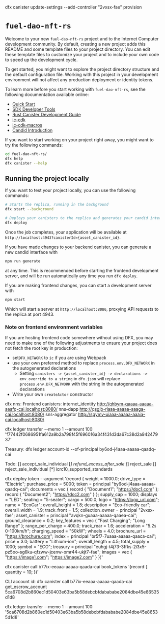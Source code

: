   dfx canister update-settings --add-controller  "2vxsx-fae" provision 


# `fuel-dao-nft-rs`

Welcome to your new `fuel-dao-nft-rs` project and to the Internet Computer development community. By default, creating a new project adds this README and some template files to your project directory. You can edit these template files to customize your project and to include your own code to speed up the development cycle.

To get started, you might want to explore the project directory structure and the default configuration file. Working with this project in your development environment will not affect any production deployment or identity tokens.

To learn more before you start working with `fuel-dao-nft-rs`, see the following documentation available online:

- [Quick Start](https://internetcomputer.org/docs/current/developer-docs/setup/deploy-locally)
- [SDK Developer Tools](https://internetcomputer.org/docs/current/developer-docs/setup/install)
- [Rust Canister Development Guide](https://internetcomputer.org/docs/current/developer-docs/backend/rust/)
- [ic-cdk](https://docs.rs/ic-cdk)
- [ic-cdk-macros](https://docs.rs/ic-cdk-macros)
- [Candid Introduction](https://internetcomputer.org/docs/current/developer-docs/backend/candid/)

If you want to start working on your project right away, you might want to try the following commands:

```bash
cd fuel-dao-nft-rs/
dfx help
dfx canister --help
```

## Running the project locally

If you want to test your project locally, you can use the following commands:

```bash
# Starts the replica, running in the background
dfx start --background

# Deploys your canisters to the replica and generates your candid interface
dfx deploy
```

Once the job completes, your application will be available at `http://localhost:4943?canisterId={asset_canister_id}`.

If you have made changes to your backend canister, you can generate a new candid interface with

```bash
npm run generate
```

at any time. This is recommended before starting the frontend development server, and will be run automatically any time you run `dfx deploy`.

If you are making frontend changes, you can start a development server with

```bash
npm start
```

Which will start a server at `http://localhost:8080`, proxying API requests to the replica at port 4943.

### Note on frontend environment variables

If you are hosting frontend code somewhere without using DFX, you may need to make one of the following adjustments to ensure your project does not fetch the root key in production:

- set`DFX_NETWORK` to `ic` if you are using Webpack
- use your own preferred method to replace `process.env.DFX_NETWORK` in the autogenerated declarations
  - Setting `canisters -> {asset_canister_id} -> declarations -> env_override to a string` in `dfx.json` will replace `process.env.DFX_NETWORK` with the string in the autogenerated declarations
- Write your own `createActor` constructor


dfx nns:
Frontend canisters:
internet_identity     http://qhbym-qaaaa-aaaaa-aaafq-cai.localhost:8080/
nns-dapp              http://qsgjb-riaaa-aaaaa-aaaga-cai.localhost:8080/
sns-aggregator        http://sgymv-uiaaa-aaaaa-aaaia-cai.localhost:8080/

dfx ledger transfer --memo 1  --amount 100  'f77442f0686951fa612a9b2a798f45f696016a34f431d3da67c38d2a94247937'


Treasury: 
dfx ledger account-id --of-principal by6od-j4aaa-aaaaa-qaadq-cai

Todo:
[] accept_sale_individual
[*] refund_excess_after_sale
[*] reject_sale
[] reject_sale_individual
[*] icrc10_supported_standards


dfx deploy token --argument '(record { weight = 1000.0; drive_type = "Electric"; purchase_price = 5000; token = principal "by6od-j4aaa-aaaaa-qaadq-cai"; documents = vec { record { "Document1"; "https://doc1.com" }; record { "Document2"; "https://doc2.com" } }; supply_cap = 1000; displays = "LED"; seating = "5-seater"; cargo = 500.0; logo = "https://logo_url.com"; name = "EcoCar"; overall_height = 1.8; description = "Eco-friendly car"; overall_width = 1.9; track_front = 1.5; collection_owner = principal "2vxsx-fae"; asset_canister = principal "avqkn-guaaa-aaaaa-qaaea-cai"; ground_clearance = 0.2; key_features = vec { "Fast Charging"; "Long Range" }; range_per_charge = 400.0; track_rear = 1.6; acceleration = "5.2s 0-100km/h"; charging_speed = "50kW"; wheels = 4.0; brochure_url = "https://brochure.com"; index = principal "br5f7-7uaaa-aaaaa-qaaca-cai"; price = 3.0; battery = "Lithium-ion"; overall_length = 4.5; total_supply = 1000; symbol = "ECO"; treasury = principal "euhgj-t4j73-3ffks-2i3x5-pz5oo-sg6ku-qfzww-jcenw-omr44-ukjt7-fae"; images = vec { "https://image1.com"; "https://image2.com" } })'


dfx canister call b77ix-eeaaa-aaaaa-qaada-cai book_tokens '(record { quantity = 10; })'


CLI account id: 
dfx canister call b77ix-eeaaa-aaaaa-qaada-cai get_escrow_account
5ca6708d2b860ec1d50403e63ba5b58debcbfdabababe2084dbe45e86535d1d8

dfx ledger transfer --memo 1  --amount 100  '5ca6708d2b860ec1d50403e63ba5b58debcbfdabababe2084dbe45e86535d1d8'
